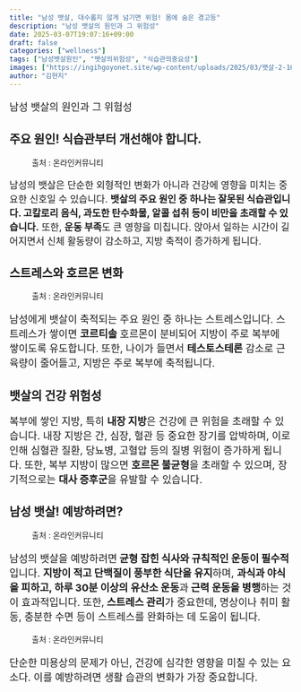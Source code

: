 ```yaml
---
title: "남성 뱃살, 대수롭지 않게 넘기면 위험! 몸에 숨은 경고등"
description: "남성 뱃살의 원인과 그 위험성"
date: 2025-03-07T19:07:16+09:00
draft: false
categories: ["wellness"]
tags: ["남성뱃살원인", "뱃살의위험성", "식습관의중요성"]
images: ["https://ingihgoyonet.site/wp-content/uploads/2025/03/뱃살-2-1024x683.jpg", "https://ingihgoyonet.site/wp-content/uploads/2025/03/스트레스-1-1024x683.jpg", "https://ingihgoyonet.site/wp-content/uploads/2025/03/운동-1024x683.jpg", "https://ingihgoyonet.site/wp-content/uploads/2025/03/단백질-1024x715.jpg"]
author: "김현지"
---
```


<p style="font-size:18px">남성 뱃살의 원인과 그 위험성</p> <h2 >주요 원인! 식습관부터 개선해야 합니다.</h2> <figure ><img src="https://ingihgoyonet.site/wp-content/uploads/2025/03/뱃살-2-1024x683.jpg" alt="" style="aspect-ratio:16/9;object-fit:cover"/><figcaption >출처 : 온라인커뮤니티</figcaption></figure> <p style="font-size:17px">남성의 뱃살은 단순한 외형적인 변화가 아니라 건강에 영향을 미치는 중요한 신호일 수 있습니다. <strong>뱃살의 주요 원인 중 하나는 잘못된 식습관입니다. 고칼로리 음식, 과도한 탄수화물, 알콜 섭취 등이 비만을 초래할 수 있습니다.</strong> 또한, <strong>운동 부족</strong>도 큰 영향을 미칩니다. 앉아서 일하는 시간이 길어지면서 신체 활동량이 감소하고, 지방 축적이 증가하게 됩니다.</p> <h2 >스트레스와 호르몬 변화</h2> <figure ><img src="https://ingihgoyonet.site/wp-content/uploads/2025/03/스트레스-1-1024x683.jpg" alt="" style="aspect-ratio:16/9;object-fit:cover"/><figcaption >출처 : 온라인커뮤니티</figcaption></figure> <p style="font-size:18px">남성에게 뱃살이 축적되는 주요 원인 중 하나는 스트레스입니다. 스트레스가 쌓이면 <strong>코르티솔</strong> 호르몬이 분비되어 지방이 주로 복부에 쌓이도록 유도합니다. 또한, 나이가 들면서 <strong>테스토스테론</strong> 감소로 근육량이 줄어들고, 지방은 주로 복부에 축적됩니다.</p> <h2 >뱃살의 건강 위험성</h2> <p style="font-size:18px">복부에 쌓인 지방, 특히 <strong>내장 지방</strong>은 건강에 큰 위험을 초래할 수 있습니다. 내장 지방은 간, 심장, 혈관 등 중요한 장기를 압박하며, 이로 인해 심혈관 질환, 당뇨병, 고혈압 등의 질병 위험이 증가하게 됩니다. 또한, 복부 지방이 많으면 <strong>호르몬 불균형</strong>을 초래할 수 있으며, 장기적으로는 <strong>대사 증후군</strong>을 유발할 수 있습니다.</p> <h2 >남성 뱃살! 예방하려면?</h2> <figure ><img src="https://ingihgoyonet.site/wp-content/uploads/2025/03/운동-1024x683.jpg" alt="" style="aspect-ratio:16/9;object-fit:cover"/><figcaption >출처 : 온라인커뮤니티</figcaption></figure> <p style="font-size:18px">남성의 뱃살을 예방하려면<strong> 균형 잡힌 식사와 규칙적인 운동이 필수적</strong>입니다. <strong>지방이 적고 단백질이 풍부한 식단을 유지</strong>하며, <strong>과식과 야식을 피하고, 하루 30분 이상의 유산소 운동</strong>과<strong> 근력 운동을 병행</strong>하는 것이 효과적입니다. 또한,<strong> 스트레스 관리</strong>가 중요한데, 명상이나 취미 활동, 충분한 수면 등이 스트레스를 완화하는 데 도움이 됩니다.</p> <figure ><img src="https://ingihgoyonet.site/wp-content/uploads/2025/03/단백질-1024x715.jpg" alt="" style="aspect-ratio:16/9;object-fit:cover"/><figcaption >출처 : 온라인커뮤니티</figcaption></figure> <p style="font-size:18px">단순한 미용상의 문제가 아닌, 건강에 심각한 영향을 미칠 수 있는 요소다. 이를 예방하려면 생활 습관의 변화가 가장 중요합니다.</p>